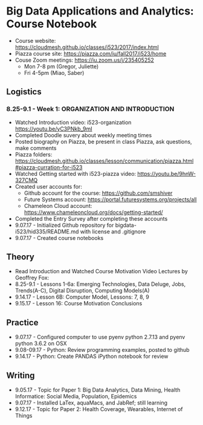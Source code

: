 # Big Data Applications and Analytics: Course Notebook
* Course website: https://cloudmesh.github.io/classes/i523/2017/index.html 
* Piazza course site: https://piazza.com/iu/fall2017/i523/home 
* Couse Zoom meetings:	https://iu.zoom.us/j/235405252
  * Mon 7-8 pm (Gregor, Juliette)
  * Fri 4-5pm (Miao, Saber)

## Logistics
### 8.25-9.1 - Week 1: ORGANIZATION AND INTRODUCTION      
*	Watched Introduction video: i523-organization https://youtu.be/yC3PNkb_9mI  
* Completed Doodle suvery about weekly meeting times
* Posted biography on Piazza, be present in class Piazza, ask questions, make comments
* Piazza folders: https://cloudmesh.github.io/classes/lesson/communication/piazza.html#piazza-curration-for-i523 
* Watched Getting started with i523-piazza video: https://youtu.be/9hnW-327CMQ 
* Created user accounts for: 
  * Github account for the course: https://github.com/smshiver
  * Future Systems account: https://portal.futuresystems.org/projects/all
  * Chameleon Cloud account: https://www.chameleoncloud.org/docs/getting-started/
* Completed the Entry Survey after completing these accounts
* 9.07.17 - Initialized Github repository for bigdata-i523/hid335/README.md with license and .gitignore 
* 9.07.17 - Created course notebooks

##  Theory
* Read Introduction and Watched Course Motivation Video Lectures by Geoffrey Fox:
* 8.25-9.1 - Lessons 1-6a: Emerging Technologies, Data Deluge, Jobs, Trends(A-C), Digital Disruption, Computing Models(A)
* 9.14.17 - Lesson 6B: Computer Model, Lessons: 7, 8, 9
* 9.15.17 - Lesson 16: Course Motivation Conclusions

## Practice
* 9.07.17 - Configured computer to use pyenv python 2.7.13 and pyenv python 3.6.2 on OSX
* 9.08-09.17 - Python: Review programming examples, posted to github 
* 9.14.17 - Python: Create PANDAS iPython notebook for review

## Writing
* 9.05.17 - Topic for Paper 1: Big Data Analytics, Data Mining, Health Informatice: Social Media, Population, Epidemics 
* 9.07.17 - Installed LaTex, aquaMacs, and JabRef; still learning
* 9.12.17 - Topic for Paper 2: Health Coverage, Wearables, Internet of Things 



